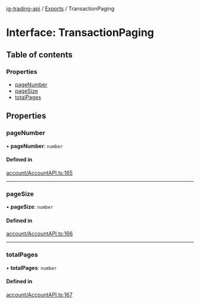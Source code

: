 [ig-trading-api](../README.md) / [Exports](../modules.md) / TransactionPaging

# Interface: TransactionPaging

## Table of contents

### Properties

- [pageNumber](TransactionPaging.md#pagenumber)
- [pageSize](TransactionPaging.md#pagesize)
- [totalPages](TransactionPaging.md#totalpages)

## Properties

### pageNumber

• **pageNumber**: `number`

#### Defined in

[account/AccountAPI.ts:165](https://github.com/bennycode/ig-trading-api/blob/c7d6810/src/account/AccountAPI.ts#L165)

---

### pageSize

• **pageSize**: `number`

#### Defined in

[account/AccountAPI.ts:166](https://github.com/bennycode/ig-trading-api/blob/c7d6810/src/account/AccountAPI.ts#L166)

---

### totalPages

• **totalPages**: `number`

#### Defined in

[account/AccountAPI.ts:167](https://github.com/bennycode/ig-trading-api/blob/c7d6810/src/account/AccountAPI.ts#L167)
